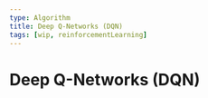 ```yaml
---
type: Algorithm
title: Deep Q-Networks (DQN)
tags: [wip, reinforcementLearning]
---
```


# Deep Q-Networks (DQN)



